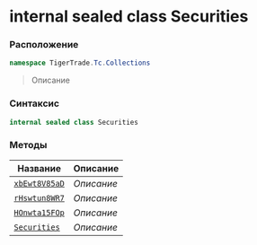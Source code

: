 
# internal sealed class Securities
### Расположение
```csharp
namespace TigerTrade.Tc.Collections
```



> Описание

### Синтаксис
```csharp
internal sealed class Securities
```


### Методы
| Название | Описание |
| --- | --- |
| [`xbEwt8V85aD`](./Securities.cs/Методы/xbEwt8V85aD.md) | *Описание* |
| [`rHswtun8WR7`](./Securities.cs/Методы/rHswtun8WR7.md) | *Описание* |
| [`HOnwta15FOp`](./Securities.cs/Методы/HOnwta15FOp.md) | *Описание* |
| [`Securities`](./Securities.cs/Методы/Securities.md) | *Описание* |



